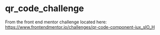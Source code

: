 # qr_code_challenge
From the front end mentor challenge located here:
https://www.frontendmentor.io/challenges/qr-code-component-iux_sIO_H
